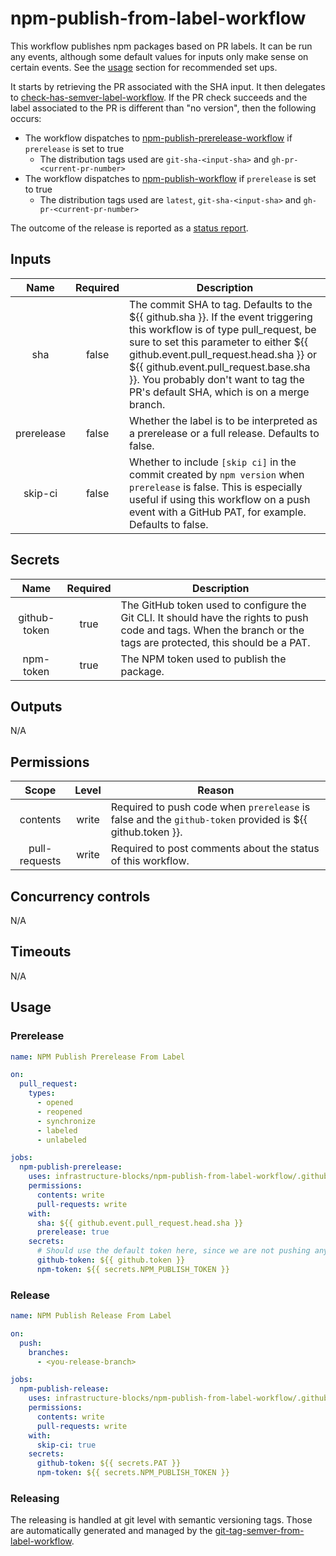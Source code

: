# npm-publish-from-label-workflow

This workflow publishes npm packages based on PR labels. It can be run any events, although some default values
for inputs only make sense on certain events. See the [usage](#usage) section for recommended set ups.

It starts by retrieving the PR associated with the SHA input. It then delegates to
[check-has-semver-label-workflow](https://github.com/infrastructure-blocks/check-has-semver-label-workflow). If the
PR check succeeds and the label associated to the PR is different than "no version", then the following occurs:
- The workflow dispatches to
[npm-publish-prerelease-workflow](https://github.com/infrastructure-blocks/npm-publish-prerelease-workflow) if 
`prerelease` is set to true
  - The distribution tags used are `git-sha-<input-sha>` and `gh-pr-<current-pr-number>`
- The workflow dispatches to [npm-publish-workflow](https://github.com/infrastructure-blocks/npm-publish-workflow) if
`prerelease` is set to true
  - The distribution tags used are `latest`, `git-sha-<input-sha>` and `gh-pr-<current-pr-number>`

The outcome of the release is reported as a
[status report](https://github.com/infrastructure-blocks/status-report-action).

## Inputs

|    Name    | Required | Description                                                                                                                                                                                                                                                                                                                               |
|:----------:|:--------:|-------------------------------------------------------------------------------------------------------------------------------------------------------------------------------------------------------------------------------------------------------------------------------------------------------------------------------------------|
|    sha     |  false   | The commit SHA to tag. Defaults to the ${{ github.sha }}. If the event triggering this workflow is of type pull_request, be sure to set this parameter to either ${{ github.event.pull_request.head.sha }} or ${{ github.event.pull_request.base.sha }}. You probably don't want to tag the PR's default SHA, which is on a merge branch. |
| prerelease |  false   | Whether the label is to be interpreted as a prerelease or a full release. Defaults to false.                                                                                                                                                                                                                                              |
|  skip-ci   |  false   | Whether to include `[skip ci]` in the commit created by `npm version` when `prerelease` is false. This is especially useful if using this workflow on a push event with a GitHub PAT, for example. Defaults to false.                                                                                                                     |

## Secrets

|     Name     | Required | Description                                                                                                                                                       |
|:------------:|:--------:|-------------------------------------------------------------------------------------------------------------------------------------------------------------------|
| github-token |   true   | The GitHub token used to configure the Git CLI. It should have the rights to push code and tags. When the branch or the tags are protected, this should be a PAT. |
|  npm-token   |   true   | The NPM token used to publish the package.                                                                                                                        |

## Outputs

N/A

## Permissions

|     Scope     | Level | Reason                                                                                                   |
|:-------------:|:-----:|----------------------------------------------------------------------------------------------------------|
|   contents    | write | Required to push code when `prerelease` is false and the `github-token` provided is ${{ github.token }}. |
| pull-requests | write | Required to post comments about the status of this workflow.                                             |

## Concurrency controls

N/A

## Timeouts

N/A

## Usage

### Prerelease

```yaml
name: NPM Publish Prerelease From Label

on:
  pull_request:
    types:
      - opened
      - reopened
      - synchronize
      - labeled
      - unlabeled

jobs:
  npm-publish-prerelease:
    uses: infrastructure-blocks/npm-publish-from-label-workflow/.github/workflows/workflow.yml@v3
    permissions:
      contents: write
      pull-requests: write
    with:
      sha: ${{ github.event.pull_request.head.sha }}
      prerelease: true
    secrets:
      # Should use the default token here, since we are not pushing anything.
      github-token: ${{ github.token }}
      npm-token: ${{ secrets.NPM_PUBLISH_TOKEN }}
```

### Release

```yaml
name: NPM Publish Release From Label

on:
  push:
    branches:
      - <you-release-branch>

jobs:
  npm-publish-release:
    uses: infrastructure-blocks/npm-publish-from-label-workflow/.github/workflows/workflow.yml@v3
    permissions:
      contents: write
      pull-requests: write
    with:
      skip-ci: true
    secrets:
      github-token: ${{ secrets.PAT }}
      npm-token: ${{ secrets.NPM_PUBLISH_TOKEN }}
```

### Releasing

The releasing is handled at git level with semantic versioning tags. Those are automatically generated and managed
by the [git-tag-semver-from-label-workflow](https://github.com/infrastructure-blocks/git-tag-semver-from-label-workflow).
